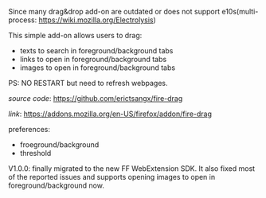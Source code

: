Since many drag&drop add-on are outdated or does not support
e10s(multi-process: <a href="https://wiki.mozilla.org/Electrolysis">https://wiki.mozilla.org/Electrolysis</a>)

This simple add-on allows users to drag:
<ul>
<li>texts to search in foreground/background tabs</li>
<li>links to open in foreground/background tabs</li>
<li>images to open in foreground/background tabs</li>
</ul>

PS: NO RESTART but need to refresh webpages.

*source code*: <a href="https://github.com/erictsangx/fire-drag">https://github.com/erictsangx/fire-drag</a>

*link*: <a href="https://addons.mozilla.org/en-US/firefox/addon/fire-drag">https://addons.mozilla.org/en-US/firefox/addon/fire-drag</a>

preferences:
<ul>
<li>froeground/background</li>
<li>threshold</li>
</ul>

V1.0.0: finally migrated to the new FF WebExtension SDK.
It also fixed most of the reported issues and supports opening images to open in foreground/background now.